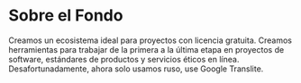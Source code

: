 # Sobre el Fondo 

Creamos un ecosistema ideal para proyectos con licencia gratuita. Creamos herramientas para trabajar de la primera a la última etapa en proyectos de software, estándares de productos y servicios éticos en línea. Desafortunadamente, ahora solo usamos ruso, use Google Translite.

